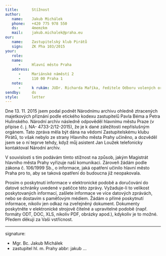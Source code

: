 ```yaml
---
title:      Stížnost
author:
   name:    Jakub Michálek
   phone:   +420 775 978 550
   ds:      4memzkm
   mail:    jakub.michalek@praha.eu
our:
   name:    Zastupitelský klub Pirátů
   sign:    ZK Pha 103/2015
your:
   role:    
   name:    
      -     Hlavní město Praha
   address:
      -     Mariánské náměstí 2
      -     110 00 Praha 1
   note:
      -     k rukám: JUDr. Richarda Maříka, ředitele Odboru volených orgánů
sendby:     ds
style:      letter
---
```


Dne 13. 11. 2015 jsem podal podnět Národnímu archivu ohledně ztracených majetkových přiznání podle etického kodexu zastupitelů Pavla Béma a Petra Hulinského. Národní archiv následně odpověděl hlavnímu městu Praze (v přípise č. j. NA- 4733-2/12-2015), že je k dané záležitosti nepříslušným orgánem. Tato zpráva měla být dána na vědomí Zastupitelskému klubu Pirátů, to však nebylo ze strany Hlavního města Prahy učiněno, a dozvěděl jsem se o ní teprve tehdy, když můj asistent Jan Loužek telefonicky kontaktoval Národní archiv.

V souvislosti s tím podávám tímto stížnost na způsob, jakým Magistrát hlavního města Prahy vyřizuje naší komunikaci. Zároveň žádám podle zákona č. 106/1999 Sb., o informace, jaká opatření učinilo hlavní město Praha pro to, aby se taková opatření do budoucna již neopakovala. 

Prosím o poskytnutí informace v elektronické podobě a doručování do datové schránky uvedené v patičce této zprávy. Vyžaduje-li to velikost poskytovaných informací, zašlete informace ve více datových zprávách, nebo se dostavím s paměťovým médiem. Žádám o přímé poskytnutí informace, nikoliv jen odkaz na zveřejněný dokument. Dokumenty poskytněte v elektronické strojově čitelné a upravitelné podobě (např. formáty ODT, DOC, XLS, nikoliv PDF, obrázky apod.), kdykoliv je to možné. Předem děkuji za Vaši vstřícnost. 

---
signature:
  - Mgr. Bc. Jakub Michálek
  - zastupitel hl. m. Prahy
abbr:       jakub
...
